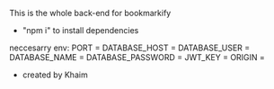 This is the whole back-end for bookmarkify

- "npm i" to install dependencies

neccesarry env:
PORT = 
DATABASE_HOST = 
DATABASE_USER = 
DATABASE_NAME = 
DATABASE_PASSWORD = 
JWT_KEY = 
ORIGIN = 

- created by Khaim